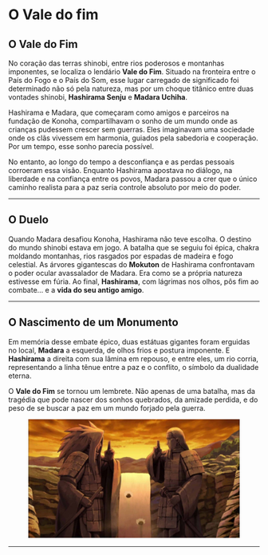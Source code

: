 # O Vale do fim

## O Vale do Fim

&#x20;No coração das terras shinobi, entre rios poderosos e montanhas imponentes, se localiza o lendário **Vale do Fim**. Situado na fronteira entre o País do Fogo e o País do Som, esse lugar carregado de significado foi determinado não só pela natureza, mas por um choque titânico entre duas vontades shinobi, **Hashirama Senju** e **Madara Uchiha**.

&#x20;Hashirama e Madara, que começaram como amigos e parceiros na fundação de Konoha, compartilhavam o sonho de um mundo onde as crianças pudessem crescer sem guerras. Eles imaginavam uma sociedade onde os clãs vivessem em harmonia, guiados pela sabedoria e cooperação. Por um tempo, esse sonho parecia possível.

&#x20;No entanto, ao longo do tempo a desconfiança e as perdas pessoais corroeram essa visão. Enquanto Hashirama apostava no diálogo, na liberdade e na confiança entre os povos, Madara passou a crer que o único caminho realista para a paz seria controle absoluto por meio do poder.

***

## O Duelo

&#x20;Quando Madara desafiou Konoha, Hashirama não teve escolha. O destino do mundo shinobi estava em jogo. A batalha que se seguiu foi épica, chakra moldando montanhas, rios rasgados por espadas de madeira e fogo celestial. As árvores gigantescas do **Mokuton** de Hashirama confrontavam o poder ocular avassalador de Madara. Era como se a própria natureza estivesse em fúria. Ao final, **Hashirama**, com lágrimas nos olhos, pôs fim ao combate… e a **vida do seu antigo amigo**.

***

## O Nascimento de um Monumento

&#x20;Em memória desse embate épico, duas estátuas gigantes foram erguidas no local, **Madara** a esquerda, de olhos frios e postura imponente. E **Hashirama** a direita com sua lâmina em repouso, e entre eles, um rio corria, representando a linha tênue entre a paz e o conflito, o símbolo da dualidade eterna.

&#x20;O **Vale do Fim** se tornou um lembrete. Não apenas de uma batalha, mas da tragédia que pode nascer dos sonhos quebrados, da amizade perdida, e do peso de se buscar a paz em um mundo forjado pela guerra.

<figure><img src="../../.gitbook/assets/image (21).png" alt=""><figcaption></figcaption></figure>

***
